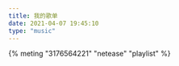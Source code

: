 ```yaml
---
title: 我的歌单
date: 2021-04-07 19:45:10
type: "music"
---
```


{% meting "3176564221" "netease" "playlist" %}



